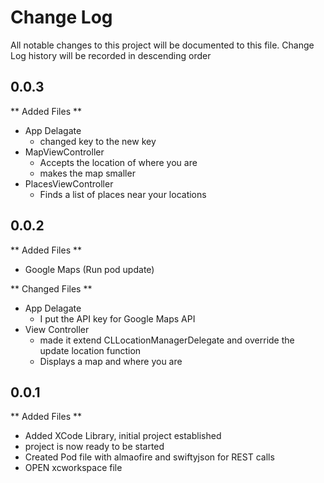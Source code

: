 # Change Log
All notable changes to this project will be documented to this file.
Change Log history will be recorded in descending order

## 0.0.3
** Added Files **
- App Delagate
    - changed key to the new key
- MapViewController
    - Accepts the location of where you are
    - makes the map smaller
- PlacesViewController
    - Finds a list of places near your locations 


## 0.0.2
** Added Files **
- Google Maps (Run pod update)

** Changed Files **
- App Delagate
    - I put the API key for Google Maps API
- View Controller
    - made it extend CLLocationManagerDelegate and override the update location function
    - Displays a map and where you are

## 0.0.1
** Added Files **
- Added XCode Library, initial project established
- project is now ready to be started
- Created Pod file with almaofire and swiftyjson for REST calls
- OPEN xcworkspace file